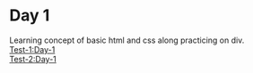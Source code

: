 <h1>Day 1</h1>


Learning concept of basic html and css along practicing on div.<br>
<a href="https://sagar-cpp.github.io/html-css-practice/day-1/Test1.html">Test-1:Day-1</a><br>
<a href="https://sagar-cpp.github.io/html-css-practice/day-1/Test2.html">Test-2:Day-1</a> 
